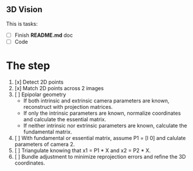 3D Vision
---------
This is tasks:

- [ ] Finish **README.md** doc
- [ ] Code

The step
========

1. [x] Detect 2D points
1. [x] Match 2D points across 2 images
1. [ ] Epipolar geometry
   - If both intrinsic and extrinsic camera parameters are known, reconstruct with projection matrices.
   - If only the intrinsic parameters are known, normalize coordinates and calculate the essential matrix.
   - If neither intrinsic nor extrinsic parameters are known, calculate the
fundamental matrix.
1. [ ] With fundamental or essential matrix, assume P1 = [I 0] and calulate parameters of camera 2.
1. [ ] Triangulate knowing that x1 = P1 * X and x2 = P2 * X.
1. [ ] Bundle adjustment to minimize reprojection errors and refine the 3D coordinates.

